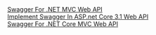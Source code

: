 <a href="https://www.c-sharpcorner.com/article/swagger-for-net-mvc-web-api/" target="_blank">	
  Swagger For .NET MVC Web API
</a>

<br/>

<a href="https://www.c-sharpcorner.com/blogs/implement-swagger-in-asp-net-core-31-web-api" target="_blank">
  Implement Swagger In ASP.net Core 3.1 Web API
</a>

<br/>

<a href="https://www.c-sharpcorner.com/article/swagger-for-net-core-mvc-web-api/" target="_blank">
  Swagger For .NET Core MVC Web API
</a>
